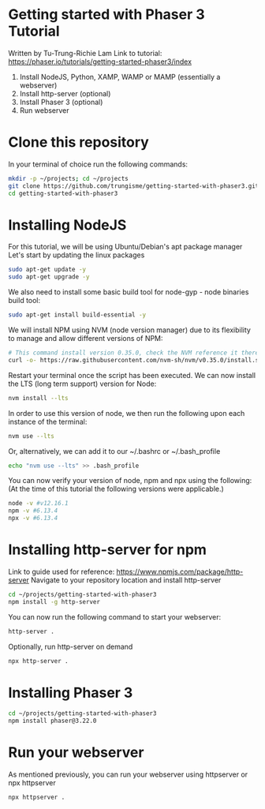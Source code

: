 # Getting started with Phaser 3 Tutorial
Written by Tu-Trung-Richie Lam
Link to tutorial: https://phaser.io/tutorials/getting-started-phaser3/index

1. Install NodeJS, Python, XAMP, WAMP or MAMP (essentially a webserver)
2. Install http-server (optional)
3. Install Phaser 3 (optional)
5. Run webserver

# Clone this repository
In your terminal of choice run the following commands:
```sh
mkdir -p ~/projects; cd ~/projects
git clone https://github.com/trungisme/getting-started-with-phaser3.git
cd getting-started-with-phaser3
```

# Installing NodeJS
For this tutorial, we will be using Ubuntu/Debian's apt package manager
Let's start by updating the linux packages
```sh
sudo apt-get update -y
sudo apt-get upgrade -y
```

We also need to install some basic build tool for node-gyp - node binaries build tool:
```sh
sudo apt-get install build-essential -y
```

We will install NPM using NVM (node version manager) due to its flexibility to manage and allow different versions of NPM:
```sh
# This command install version 0.35.0, check the NVM reference it there are newer versions.
curl -o- https://raw.githubusercontent.com/nvm-sh/nvm/v0.35.0/install.sh | bash
```

Restart your terminal once the script has been executed.
We can now install the LTS (long term support) version for Node:
```sh
nvm install --lts
```

In order to use this version of node, we then run the following upon each instance of the terminal:
```sh
nvm use --lts
```
Or, alternatively, we can add it to our ~/.bashrc or ~/.bash_profile
```sh
echo "nvm use --lts" >> .bash_profile
```

You can now verify your version of node, npm and npx using the following:
(At the time of this tutorial the following versions were applicable.)
```sh
node -v #v12.16.1
npm -v #6.13.4
npx -v #6.13.4
```

# Installing http-server for npm
Link to guide used for reference: https://www.npmjs.com/package/http-server
Navigate to your repository location and install http-server
```sh
cd ~/projects/getting-started-with-phaser3
npm install -g http-server
```
You can now run the following command to start your webserver:
```sh
http-server .
```

Optionally, run http-server on demand
```sh
npx http-server .
```

# Installing Phaser 3
```sh
cd ~/projects/getting-started-with-phaser3
npm install phaser@3.22.0
```

# Run your webserver
As mentioned previously, you can run your webserver using httpserver or npx httpserver
```sh
npx httpserver .
```
